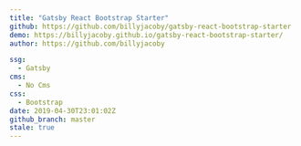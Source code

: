 ```yaml
---
title: "Gatsby React Bootstrap Starter"
github: https://github.com/billyjacoby/gatsby-react-bootstrap-starter
demo: https://billyjacoby.github.io/gatsby-react-bootstrap-starter/
author: https://github.com/billyjacoby

ssg:
  - Gatsby
cms:
  - No Cms
css:
  - Bootstrap
date: 2019-04-30T23:01:02Z
github_branch: master
stale: true
---
```

